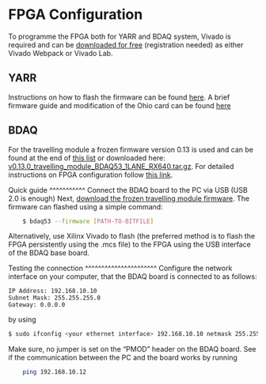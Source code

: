 FPGA Configuration
==============

To programme the FPGA both for YARR and BDAQ system, Vivado is required and can be [downloaded for
free](https://www.xilinx.com/support/download.html) (registration
needed) as either Vivado Webpack or Vivado Lab.

YARR
----
Instructions on how to flash the firmware can be found [here](https://github.com/Yarr/Yarr-fw/blob/master/syn/xpressk7/README.md).
A brief firmware guide and modification of the Ohio card can be found [here](https://gitlab.cern.ch/YARR/YARR/blob/update_docs/docs/fw_guide.md)



BDAQ
----
For the travelling module a frozen firmware version 0.13 is used and can be found at the end of
[this list](https://gitlab.cern.ch/silab/bdaq53/wikis/Hardware/Firmware-(development-versions))
or downloaded here: [v0.13.0_travelling_module_BDAQ53_1LANE_RX640.tar.gz](https://gitlab.cern.ch/silab/bdaq53/wikis/uploads/e27b7af2ca9c12d6072628e8ddec592c/v0.13.0_travelling_module_BDAQ53_1LANE_RX640.tar.gz).
For detailed instructions on FPGA configuration follow [this link](https://gitlab.cern.ch/silab/bdaq53/wikis/Hardware/fpga-configuration).

Quick guide
^^^^^^^^^^^
Connect the BDAQ board to the PC via USB (USB 2.0 is enough)
Next, [download the frozen travelling module firmware](https://gitlab.cern.ch/silab/bdaq53/wikis/uploads/e27b7af2ca9c12d6072628e8ddec592c/v0.13.0_travelling_module_BDAQ53_1LANE_RX640.tar.gz).
The firmware can flashed using a simple command:
```bash
	$ bdaq53 --firmware [PATH-TO-BITFILE]
```
Alternatively, use Xilinx Vivado to flash (the preferred method is to flash the FPGA persistently using the .mcs file) to the FPGA using the USB interface of the BDAQ base board.

Testing the connection
^^^^^^^^^^^^^^^^^^^^^^
Configure the network interface on your computer, that the BDAQ board is connected to as follows:

	IP Address: 192.168.10.10  
	Subnet Mask: 255.255.255.0  
	Gateway: 0.0.0.0  
  
by using
```bash
$ sudo ifconfig <your ethernet interface> 192.168.10.10 netmask 255.255.255.0
```

Make sure, no jumper is set on the “PMOD” header on the BDAQ board. See if the communication between the PC and the board works by running
```bash
	ping 192.168.10.12
```

